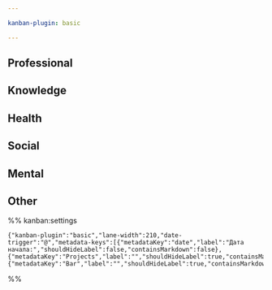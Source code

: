 ```yaml
---

kanban-plugin: basic

---
```


## Professional



## Knowledge



## Health




## Social




## Mental



## Other






%% kanban:settings
```
{"kanban-plugin":"basic","lane-width":210,"date-trigger":"@","metadata-keys":[{"metadataKey":"date","label":"Дата начала:","shouldHideLabel":false,"containsMarkdown":false},{"metadataKey":"Projects","label":"","shouldHideLabel":true,"containsMarkdown":true},{"metadataKey":"Bar","label":"","shouldHideLabel":true,"containsMarkdown":true}]}
```
%%
